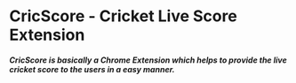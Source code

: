 # CricScore - Cricket Live Score Extension

##### CricScore is basically a Chrome Extension which helps to provide the live cricket score to the users in a easy manner.
